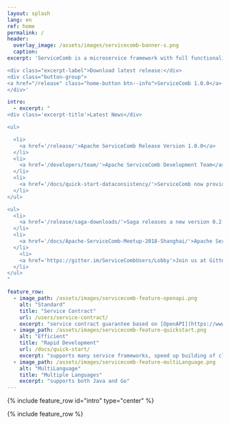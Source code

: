 ```yaml
---
layout: splash
lang: en
ref: home
permalink: /
header:
  overlay_image: /assets/images/servicecomb-banner-s.png
  caption:
excerpt: 'ServiceComb is a microservice framework with full functionality of service management, focus on rapidly development of microservices.

<div class="excerpt-label">Download latest release:</div>
<div class="button-group">
<a href="/release" class="home-button btn--info">ServiceComb 1.0.0</a>
</div>'

intro:
  - excerpt: "
<div class='excerpt-title'>Latest News</div>

<ul>

  <li>
    <a href='/release/'>Apache ServiceComb Release Version 1.0.0</a>
  </li>
  <li>
    <a href='/developers/team/'>Apache ServiceComb Development Team</a>
  </li>
  <li>
    <a href='/docs/quick-start-dataconsistency/'>ServiceComb now provides data consistency solutions(Saga) in microservice application.</a>
  </li>
</ul>

<ul>
  <li>
    <a href='/release/saga-downloads/'>Saga releases a new version 0.2.0</a>
  </li>
  <li>
    <a href='/docs/Apache-ServiceComb-Meetup-2018-Shanghai/'>Apache ServiceComb Meetup -Shanghai 2018.10.12</a>
  </li>
    <li>
    <a href='https://gitter.im/ServiceCombUsers/Lobby'>Join us at Gitter</a>
  </li>
</ul>
"

feature_row:
  - image_path: /assets/images/servicecomb-feature-openapi.png
    alt: "Standard"
    title: "Service Contract"
    url: /users/service-contract/
    excerpt: "service contract guarantee based on [OpenAPI](https://www.openapis.org)"
  - image_path: /assets/images/servicecomb-feature-quickstart.png
    alt: "Efficient"
    title: "Rapid Development"
    url: /docs/quick-start/
    excerpt: "supports many service frameworks, speed up building of cloud applications"
  - image_path: /assets/images/servicecomb-feature-multiLanguage.png
    alt: "MultiLanguage"
    title: "Multiple Languages"
    excerpt: "supports both Java and Go"
---
```


{% include feature_row id="intro" type="center" %}

<div class="normal-feature-row">
{% include feature_row %}
</div>
